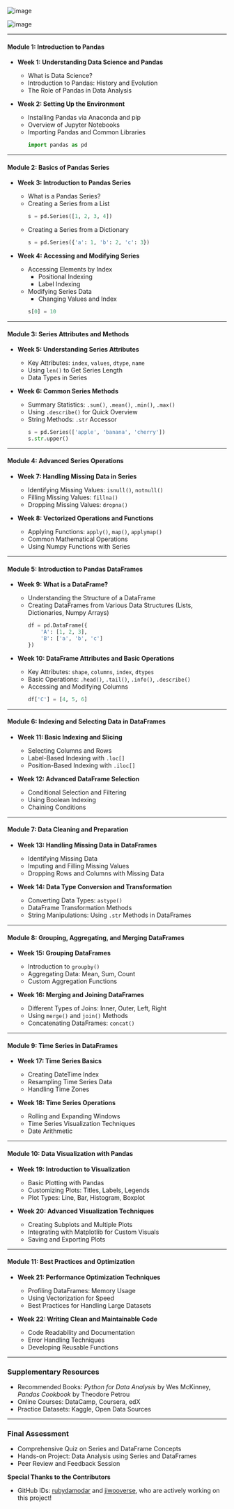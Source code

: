 


![image](https://github.com/user-attachments/assets/ce5480f2-c4c1-479a-b637-80718c96010a)

![image](https://github.com/user-attachments/assets/7199d48b-ad05-4ec6-8839-7112ebb9defa)


---

#### **Module 1: Introduction to Pandas**
- **Week 1: Understanding Data Science and Pandas**
  - What is Data Science?
  - Introduction to Pandas: History and Evolution
  - The Role of Pandas in Data Analysis

- **Week 2: Setting Up the Environment**
  - Installing Pandas via Anaconda and pip
  - Overview of Jupyter Notebooks
  - Importing Pandas and Common Libraries
    ```python
    import pandas as pd
    ```
---

#### **Module 2: Basics of Pandas Series**
- **Week 3: Introduction to Pandas Series**
  - What is a Pandas Series?
  - Creating a Series from a List
    ```python
    s = pd.Series([1, 2, 3, 4])
    ```
  - Creating a Series from a Dictionary
    ```python
    s = pd.Series({'a': 1, 'b': 2, 'c': 3})
    ```

- **Week 4: Accessing and Modifying Series**
  - Accessing Elements by Index
    - Positional Indexing
    - Label Indexing
  - Modifying Series Data
    - Changing Values and Index
    ```python
    s[0] = 10
    ```

---

#### **Module 3: Series Attributes and Methods**
- **Week 5: Understanding Series Attributes**
  - Key Attributes: `index`, `values`, `dtype`, `name`
  - Using `len()` to Get Series Length
  - Data Types in Series

- **Week 6: Common Series Methods**
  - Summary Statistics: `.sum()`, `.mean()`, `.min()`, `.max()`
  - Using `.describe()` for Quick Overview
  - String Methods: `.str` Accessor
    ```python
    s = pd.Series(['apple', 'banana', 'cherry'])
    s.str.upper()
    ```

---

#### **Module 4: Advanced Series Operations**
- **Week 7: Handling Missing Data in Series**
  - Identifying Missing Values: `isnull()`, `notnull()`
  - Filling Missing Values: `fillna()`
  - Dropping Missing Values: `dropna()`

- **Week 8: Vectorized Operations and Functions**
  - Applying Functions: `apply()`, `map()`, `applymap()`
  - Common Mathematical Operations
  - Using Numpy Functions with Series

---

#### **Module 5: Introduction to Pandas DataFrames**
- **Week 9: What is a DataFrame?**
  - Understanding the Structure of a DataFrame
  - Creating DataFrames from Various Data Structures (Lists, Dictionaries, Numpy Arrays)
    ```python
    df = pd.DataFrame({
        'A': [1, 2, 3],
        'B': ['a', 'b', 'c']
    })
    ```

- **Week 10: DataFrame Attributes and Basic Operations**
  - Key Attributes: `shape`, `columns`, `index`, `dtypes`
  - Basic Operations: `.head()`, `.tail()`, `.info()`, `.describe()`
  - Accessing and Modifying Columns
    ```python
    df['C'] = [4, 5, 6]
    ```

---

#### **Module 6: Indexing and Selecting Data in DataFrames**
- **Week 11: Basic Indexing and Slicing**
  - Selecting Columns and Rows
  - Label-Based Indexing with `.loc[]`
  - Position-Based Indexing with `.iloc[]`

- **Week 12: Advanced DataFrame Selection**
  - Conditional Selection and Filtering
  - Using Boolean Indexing
  - Chaining Conditions

---

#### **Module 7: Data Cleaning and Preparation**
- **Week 13: Handling Missing Data in DataFrames**
  - Identifying Missing Data
  - Imputing and Filling Missing Values
  - Dropping Rows and Columns with Missing Data

- **Week 14: Data Type Conversion and Transformation**
  - Converting Data Types: `astype()`
  - DataFrame Transformation Methods
  - String Manipulations: Using `.str` Methods in DataFrames

---

#### **Module 8: Grouping, Aggregating, and Merging DataFrames**
- **Week 15: Grouping DataFrames**
  - Introduction to `groupby()`
  - Aggregating Data: Mean, Sum, Count
  - Custom Aggregation Functions

- **Week 16: Merging and Joining DataFrames**
  - Different Types of Joins: Inner, Outer, Left, Right
  - Using `merge()` and `join()` Methods
  - Concatenating DataFrames: `concat()`

---

#### **Module 9: Time Series in DataFrames**
- **Week 17: Time Series Basics**
  - Creating DateTime Index
  - Resampling Time Series Data
  - Handling Time Zones

- **Week 18: Time Series Operations**
  - Rolling and Expanding Windows
  - Time Series Visualization Techniques
  - Date Arithmetic

---

#### **Module 10: Data Visualization with Pandas**
- **Week 19: Introduction to Visualization**
  - Basic Plotting with Pandas
  - Customizing Plots: Titles, Labels, Legends
  - Plot Types: Line, Bar, Histogram, Boxplot

- **Week 20: Advanced Visualization Techniques**
  - Creating Subplots and Multiple Plots
  - Integrating with Matplotlib for Custom Visuals
  - Saving and Exporting Plots

---

#### **Module 11: Best Practices and Optimization**
- **Week 21: Performance Optimization Techniques**
  - Profiling DataFrames: Memory Usage
  - Using Vectorization for Speed
  - Best Practices for Handling Large Datasets

- **Week 22: Writing Clean and Maintainable Code**
  - Code Readability and Documentation
  - Error Handling Techniques
  - Developing Reusable Functions

---

### **Supplementary Resources**
- Recommended Books: *Python for Data Analysis* by Wes McKinney, *Pandas Cookbook* by Theodore Petrou
- Online Courses: DataCamp, Coursera, edX
- Practice Datasets: Kaggle, Open Data Sources

---

### **Final Assessment**
- Comprehensive Quiz on Series and DataFrame Concepts
- Hands-on Project: Data Analysis using Series and DataFrames
- Peer Review and Feedback Session

**Special Thanks to the Contributors**
- GitHub IDs: [rubydamodar](https://github.com/rubydamodar) and [jiwooverse](https://github.com/jiwooverse), who are actively working on this project!
